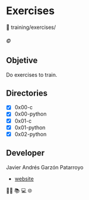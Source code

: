 # Exercises
:open_file_folder: training/exercises/

###### :copyright:

## Objetive
Do exercises to train.

## Directories
* [x] 0x00-c
* [x] 0x00-python
* [x] 0x01-c
* [x] 0x01-python
* [x] 0x02-python

## Developer
Javier Andrés Garzón Patarroyo
- [website](https://tecnoayuda.co/)

:man_technologist: :books: :computer: :globe_with_meridians: